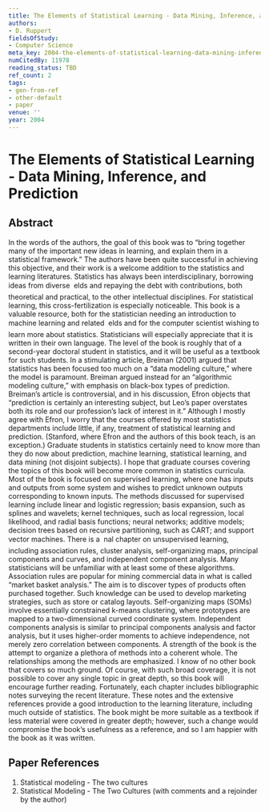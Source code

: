 ```yaml
---
title: The Elements of Statistical Learning - Data Mining, Inference, and Prediction
authors:
- D. Ruppert
fieldsOfStudy:
- Computer Science
meta_key: 2004-the-elements-of-statistical-learning-data-mining-inference-and-prediction
numCitedBy: 11978
reading_status: TBD
ref_count: 2
tags:
- gen-from-ref
- other-default
- paper
venue: ''
year: 2004
---
```


# The Elements of Statistical Learning - Data Mining, Inference, and Prediction

## Abstract

In the words of the authors, the goal of this book was to “bring together many of the important new ideas in learning, and explain them in a statistical framework.” The authors have been quite successful in achieving this objective, and their work is a welcome addition to the statistics and learning literatures. Statistics has always been interdisciplinary, borrowing ideas from diverse  elds and repaying the debt with contributions, both theoretical and practical, to the other intellectual disciplines. For statistical learning, this cross-fertilization is especially noticeable. This book is a valuable resource, both for the statistician needing an introduction to machine learning and related  elds and for the computer scientist wishing to learn more about statistics. Statisticians will especially appreciate that it is written in their own language. The level of the book is roughly that of a second-year doctoral student in statistics, and it will be useful as a textbook for such students. In a stimulating article, Breiman (2001) argued that statistics has been focused too much on a “data modeling culture,” where the model is paramount. Breiman argued instead for an “algorithmic modeling culture,” with emphasis on black-box types of prediction. Breiman’s article is controversial, and in his discussion, Efron objects that “prediction is certainly an interesting subject, but Leo’s paper overstates both its role and our profession’s lack of interest in it.” Although I mostly agree with Efron, I worry that the courses offered by most statistics departments include little, if any, treatment of statistical learning and prediction. (Stanford, where Efron and the authors of this book teach, is an exception.) Graduate students in statistics certainly need to know more than they do now about prediction, machine learning, statistical learning, and data mining (not disjoint subjects). I hope that graduate courses covering the topics of this book will become more common in statistics curricula. Most of the book is focused on supervised learning, where one has inputs and outputs from some system and wishes to predict unknown outputs corresponding to known inputs. The methods discussed for supervised learning include linear and logistic regression; basis expansion, such as splines and wavelets; kernel techniques, such as local regression, local likelihood, and radial basis functions; neural networks; additive models; decision trees based on recursive partitioning, such as CART; and support vector machines. There is a  nal chapter on unsupervised learning, including association rules, cluster analysis, self-organizing maps, principal components and curves, and independent component analysis. Many statisticians will be unfamiliar with at least some of these algorithms. Association rules are popular for mining commercial data in what is called “market basket analysis.” The aim is to discover types of products often purchased together. Such knowledge can be used to develop marketing strategies, such as store or catalog layouts. Self-organizing maps (SOMs) involve essentially constrained k-means clustering, where prototypes are mapped to a two-dimensional curved coordinate system. Independent components analysis is similar to principal components analysis and factor analysis, but it uses higher-order moments to achieve independence, not merely zero correlation between components. A strength of the book is the attempt to organize a plethora of methods into a coherent whole. The relationships among the methods are emphasized. I know of no other book that covers so much ground. Of course, with such broad coverage, it is not possible to cover any single topic in great depth, so this book will encourage further reading. Fortunately, each chapter includes bibliographic notes surveying the recent literature. These notes and the extensive references provide a good introduction to the learning literature, including much outside of statistics. The book might be more suitable as a textbook if less material were covered in greater depth; however, such a change would compromise the book’s usefulness as a reference, and so I am happier with the book as it was written.

## Paper References

1. Statistical modeling - The two cultures
2. Statistical Modeling - The Two Cultures (with comments and a rejoinder by the author)
